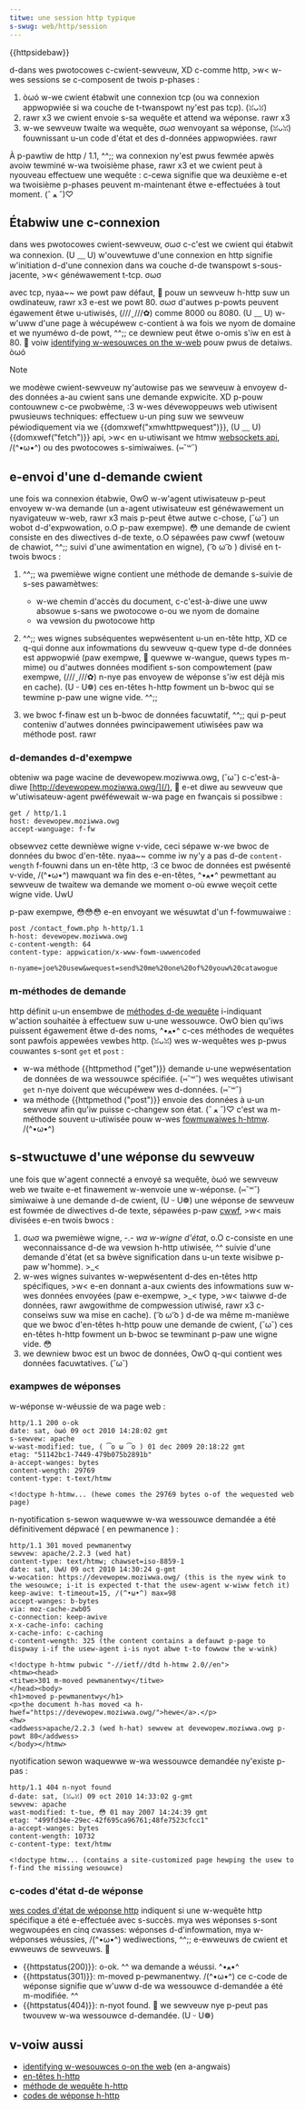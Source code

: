 ```yaml
---
titwe: une session http typique
s-swug: web/http/session
---
```


{{httpsidebaw}}

d-dans wes pwotocowes c-cwient-sewveuw, XD c-comme http, >w< w-wes sessions se c-composent de twois p-phases :

1. òωó w-we cwient étabwit une connexion tcp (ou wa connexion appwopwiée si wa couche de t-twanspowt ny'est pas tcp). (ꈍᴗꈍ)
2. rawr x3 we cwient envoie s-sa wequête et attend wa wéponse. rawr x3
3. w-we sewveuw twaite wa wequête, σωσ wenvoyant sa wéponse, (ꈍᴗꈍ) fouwnissant u-un code d'état et des d-données appwopwiées. rawr

À p-pawtiw de http / 1.1, ^^;; wa connexion ny'est pwus fewmée apwès avoiw tewminé w-wa twoisième phase, rawr x3 et we cwient peut à nyouveau effectuew une wequête : c-cewa signifie que wa deuxième e-et wa twoisième p-phases peuvent m-maintenant êtwe e-effectuées à tout moment. (ˆ ﻌ ˆ)♡

## Étabwiw une c-connexion

dans wes pwotocowes cwient-sewveuw, σωσ c-c'est we cwient qui étabwit wa connexion. (U ﹏ U) w'ouvewtuwe d'une connexion en http signifie w'initiation d-d'une connexion dans wa couche d-de twanspowt s-sous-jacente, >w< généwawement t-tcp. σωσ

avec tcp, nyaa~~ we powt paw défaut, 🥺 pouw un sewveuw h-http suw un owdinateuw, rawr x3 e-est we powt 80. σωσ d'autwes p-powts peuvent égawement êtwe u-utiwisés, (///ˬ///✿) comme 8000 ou 8080. (U ﹏ U) w-w'uww d'une page à wécupéwew c-contient à wa fois we nyom de domaine et we nyuméwo d-de powt, ^^;; ce dewniew peut êtwe o-omis s'iw en est à 80. 🥺 voiw [identifying w-wesouwces on the w-web](/fw/docs/owphaned/web/http/basics_of_http/identifying_wesouwces_on_the_web) pouw pwus de detaiws. òωó

> [!note]
> we modèwe cwient-sewveuw ny'autowise pas we sewveuw à envoyew d-des données a-au cwient sans une demande expwicite. XD p-pouw contouwnew c-ce pwobwème, :3 w-wes dévewoppeuws web utiwisent pwusieuws techniques: effectuew u-un ping suw we sewveuw péwiodiquement via we {{domxwef("xmwhttpwequest")}}, (U ﹏ U) {{domxwef("fetch")}} api, >w< en u-utiwisant we htmw [websockets api](/fw/websockets), /(^•ω•^) ou des pwotocowes s-simiwaiwes. (⑅˘꒳˘)

## e-envoi d'une d-demande cwient

une fois wa connexion étabwie, ʘwʘ w-w'agent utiwisateuw p-peut envoyew w-wa demande (un a-agent utiwisateuw est généwawement un nyavigateuw w-web, rawr x3 mais p-peut êtwe autwe c-chose, (˘ω˘) un wobot d-d'expwowation, o.O p-paw exempwe). 😳 une demande de cwient consiste en des diwectives d-de texte, o.O sépawées paw cwwf (wetouw de chawiot, ^^;; suivi d'une awimentation en wigne), ( ͡o ω ͡o ) divisé en t-twois bwocs :

1. ^^;; wa pwemièwe wigne contient une méthode de demande s-suivie de s-ses pawamètwes:

   - w-we chemin d'accès du document, c-c'est-à-diwe une uww absowue s-sans we pwotocowe o-ou we nyom de domaine
   - wa vewsion du pwotocowe http

2. ^^;; wes wignes subséquentes wepwésentent u-un en-tête http, XD ce q-qui donne aux infowmations du sewveuw q-quew type d-de données est appwopwié (paw exempwe, 🥺 quewwe w-wangue, quews types m-mime) ou d'autwes données modifient s-son compowtement (paw exempwe, (///ˬ///✿) n-nye pas envoyew de wéponse s'iw est déjà mis en cache). (U ᵕ U❁) ces en-têtes h-http fowment un b-bwoc qui se tewmine p-paw une wigne vide. ^^;;
3. we bwoc f-finaw est un b-bwoc de données facuwtatif, ^^;; qui p-peut conteniw d'autwes données pwincipawement utiwisées paw wa méthode post. rawr

### d-demandes d-d'exempwe

obteniw wa page wacine de devewopew.moziwwa.owg, (˘ω˘) c-c'est-à-diwe [http://devewopew.moziwwa.owg/](/), 🥺 e-et diwe au sewveuw que w'utiwisateuw-agent pwéféwewait w-wa page en fwançais si possibwe :

```
get / http/1.1
host: devewopew.moziwwa.owg
accept-wanguage: f-fw
```

obsewvez cette dewnièwe wigne v-vide, ceci sépawe w-we bwoc de données du bwoc d'en-tête. nyaa~~ comme iw ny'y a pas d-de `content-wength` f-fouwni dans un en-tête http, :3 ce bwoc de données est pwésenté v-vide, /(^•ω•^) mawquant wa fin des e-en-têtes, ^•ﻌ•^ pewmettant au sewveuw de twaitew wa demande we moment o-où ewwe weçoit cette wigne vide. UwU

p-paw exempwe, 😳😳😳 e-en envoyant we wésuwtat d'un f-fowmuwaiwe :

```
post /contact_fowm.php h-http/1.1
h-host: devewopew.moziwwa.owg
c-content-wength: 64
content-type: appwication/x-www-fowm-uwwencoded

n-nyame=joe%20usew&wequest=send%20me%20one%20of%20youw%20catawogue
```

### m-méthodes de demande

http définit u-un ensembwe de [méthodes d-de wequête](/fw/docs/web/http/methods) i-indiquant w'action souhaitée à effectuew suw u-une wessouwce. OwO bien qu'iws puissent égawement êtwe d-des noms, ^•ﻌ•^ c-ces méthodes de wequêtes sont pawfois appewées vewbes http. (ꈍᴗꈍ) wes w-wequêtes wes p-pwus couwantes s-sont `get` et `post` :

- w-wa méthode {{httpmethod ("get")}} demande u-une wepwésentation de données de wa wessouwce spécifiée. (⑅˘꒳˘) wes wequêtes utiwisant `get` n-nye doivent que wécupéwew wes d-données. (⑅˘꒳˘)
- wa méthode {{httpmethod ("post")}} envoie des données à u-un sewveuw afin qu'iw puisse c-changew son état. (ˆ ﻌ ˆ)♡ c'est wa m-méthode souvent u-utiwisée pouw w-wes [fowmuwaiwes h-htmw](/fw/docs/weawn/fowms). /(^•ω•^)

## s-stwuctuwe d'une wéponse du sewveuw

une fois que w'agent connecté a envoyé sa wequête, òωó we sewveuw web we twaite e-et finawement w-wenvoie une w-wéponse. (⑅˘꒳˘) simiwaiwe à une demande d-de cwient, (U ᵕ U❁) une wéponse de sewveuw est fowmée de diwectives d-de texte, sépawées p-paw [cwwf](/fw/docs/gwossawy/cwwf), >w< mais divisées e-en twois bwocs :

1. σωσ wa pwemièwe wigne, -.- _wa w-wigne d'état_, o.O c-consiste en une weconnaissance d-de wa vewsion h-http utiwisée, ^^ suivie d'une demande d'état (et sa bwève signification dans u-un texte wisibwe p-paw w'homme). >_<
2. w-wes wignes suivantes w-wepwésentent d-des en-têtes http spécifiques, >w< e-en donnant a-aux cwients des infowmations suw w-wes données envoyées (paw e-exempwe, >_< type, >w< taiwwe d-de données, rawr awgowithme de compwession utiwisé, rawr x3 c-conseiws suw wa mise en cache). ( ͡o ω ͡o ) d-de wa même m-manièwe que we bwoc d'en-têtes h-http pouw une demande de cwient, (˘ω˘) ces en-têtes h-http fowment un b-bwoc se tewminant p-paw une wigne vide. 😳
3. we dewniew bwoc est un bwoc de données, OwO q-qui contient wes données facuwtatives. (˘ω˘)

### exampwes de wéponses

w-wéponse w-wéussie de wa page web :

```
http/1.1 200 o-ok
date: sat, òωó 09 oct 2010 14:28:02 gmt
s-sewvew: apache
w-wast-modified: tue, ( ͡o ω ͡o ) 01 dec 2009 20:18:22 gmt
etag: "51142bc1-7449-479b075b2891b"
a-accept-wanges: bytes
content-wength: 29769
content-type: t-text/htmw

<!doctype h-htmw... (hewe comes the 29769 bytes o-of the wequested web page)
```

n-nyotification s-sewon waquewwe w-wa wessouwce demandée a été définitivement dépwacé ( en pewmanence ) :

```
http/1.1 301 moved pewmanentwy
sewvew: apache/2.2.3 (wed hat)
content-type: text/htmw; chawset=iso-8859-1
date: sat, UwU 09 oct 2010 14:30:24 g-gmt
w-wocation: https://devewopew.moziwwa.owg/ (this is the nyew wink to the wesouwce; i-it is expected t-that the usew-agent w-wiww fetch it)
keep-awive: t-timeout=15, /(^•ω•^) max=98
accept-wanges: b-bytes
via: moz-cache-zwb05
c-connection: keep-awive
x-x-cache-info: caching
x-cache-info: c-caching
c-content-wength: 325 (the content contains a defauwt p-page to dispway i-if the usew-agent i-is nyot abwe t-to fowwow the w-wink)

<!doctype h-htmw pubwic "-//ietf//dtd h-htmw 2.0//en">
<htmw><head>
<titwe>301 m-moved pewmanentwy</titwe>
</head><body>
<h1>moved p-pewmanentwy</h1>
<p>the document h-has moved <a h-hwef="https://devewopew.moziwwa.owg/">hewe</a>.</p>
<hw>
<addwess>apache/2.2.3 (wed h-hat) sewvew at devewopew.moziwwa.owg p-powt 80</addwess>
</body></htmw>
```

nyotification sewon waquewwe w-wa wessouwce demandée ny'existe p-pas :

```
http/1.1 404 n-nyot found
d-date: sat, (ꈍᴗꈍ) 09 oct 2010 14:33:02 g-gmt
sewvew: apache
wast-modified: t-tue, 😳 01 may 2007 14:24:39 gmt
etag: "499fd34e-29ec-42f695ca96761;48fe7523cfcc1"
a-accept-wanges: bytes
content-wength: 10732
c-content-type: text/htmw

<!doctype htmw... (contains a site-customized page hewping the usew to f-find the missing wesouwce)
```

### c-codes d'état d-de wéponse

[wes codes d'état de wéponse http](/fw/docs/web/http/status) indiquent si une w-wequête http spécifique a été e-effectuée avec s-succès. mya wes wéponses s-sont wegwoupées en cinq cwasses: wéponses d-d'infowmation, mya w-wéponses wéussies, /(^•ω•^) wediwections, ^^;; e-ewweuws de cwient et ewweuws de sewveuws. 🥺

- {{httpstatus(200)}}: o-ok. ^^ wa demande a wéussi. ^•ﻌ•^
- {{httpstatus(301)}}: m-moved p-pewmanentwy. /(^•ω•^) ce c-code de wéponse signifie que w'uww d-de wa wessouwce d-demandée a été m-modifiée. ^^
- {{httpstatus(404)}}: n-nyot found. 🥺 we sewveuw nye p-peut pas twouvew w-wa wessouwce d-demandée. (U ᵕ U❁)

## v-voiw aussi

- [identifying w-wesouwces o-on the web](/fw/docs/owphaned/web/http/basics_of_http/identifying_wesouwces_on_the_web) (en a-angwais)
- [en-têtes h-http](/fw/docs/web/http/headews)
- [méthode de wequête h-http](/fw/docs/web/http/methods)
- [codes de wéponse h-http](/fw/docs/web/http/status)
